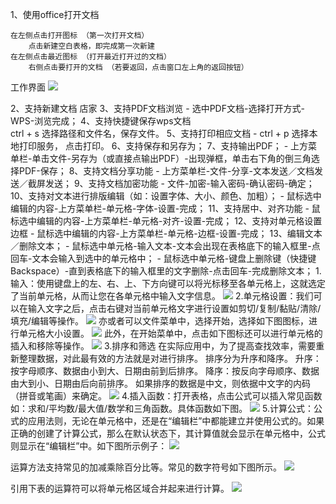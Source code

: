 

1、使用office打开文档

    在左侧点击打开图标 （第一次打开文档）
        点击新建空白表格，即完成第一次新建
    在左侧点击最近图标 （打开最近打开过的文档）
        右侧点击要打开的文档 （若要返回，点击窗口左上角的返回按钮）
工作界面
![](https://github.com/openthos/community-analysis/blob/master/pic/office/%E5%B7%A5%E4%BD%9C%E7%95%8C%E9%9D%A2.png)
        

2、支持新建文档
    店家
3、支持PDF文档浏览  - 选中PDF文档-选择打开方式-WPS-浏览完成；
4、支持快捷键保存wps文档  
    ctrl + s 选择路径和文件名，保存文件。
5、支持打印相应文档    - ctrl + p 选择本地打印服务， 点击打印。
6、支持保存和另存为；
7、支持输出PDF；  - 上方菜单栏-单击文件-另存为（或直接点输出PDF）-出现弹框，单击右下角的倒三角选择PDF-保存；
8、支持文档分享功能  - 上方菜单栏-文件-分享-文本发送／文档发送／截屏发送；
9、支持文档加密功能  - 文件-加密-输入密码-确认密码-确定；
10、支持对文本进行排版编辑（如：设置字体、大小、颜色、加粗）；  - 鼠标选中编辑的内容-上方菜单栏-单元格-字体-设置-完成；
11、支持居中、对齐功能  - 鼠标选中编辑的内容-上方菜单栏-单元格-对齐-设置-完成；
12、支持对单元格设置边框  - 鼠标选中编辑的内容-上方菜单栏-单元格-边框-设置-完成；
13、编辑文本／删除文本；  - 鼠标选中单元格-输入文本-文本会出现在表格底下的输入框里-点回车-文本会输入到选中的单元格中；  - 鼠标选中单元格-键盘上删除键（快捷键Backspace）-直到表格底下的输入框里的文字删除-点击回车-完成删除文本； 
1.输入：使用键盘上的左、右、上、下方向键可以将光标移至各单元格上，这就选定了当前单元格，从而让您在各单元格中输入文字信息。
![](https://github.com/openthos/community-analysis/blob/master/pic/office/%E8%BE%93%E5%85%A5.png)
2.单元格设置：我们可以在输入文字之后，点击右键对当前单元格文字进行设置如剪切/复制/黏贴/清除/填充/编辑等操作。
![](https://github.com/openthos/community-analysis/blob/master/pic/office/%E5%8D%95%E5%85%83%E6%A0%BC%E8%AE%BE%E7%BD%AE1.png)
亦或者可以文件菜单中，选择开始，选择如下图图标，进行单元格大小设置。
![](https://github.com/openthos/community-analysis/blob/master/pic/office/%E5%8D%95%E5%85%83%E6%A0%BC%E8%AE%BE%E7%BD%AE2.png)
此外，在开始菜单中，点击如下图标还可以进行单元格的插入和移除等操作。
![](https://github.com/openthos/community-analysis/blob/master/pic/office/%E5%8D%95%E5%85%83%E6%A0%BC%E8%AE%BE%E7%BD%AE3.png)
3.排序和筛选
在实际应用中，为了提高查找效率，需要重新整理数据，对此最有效的方法就是对进行排序。
排序分为升序和降序。
升序：按字母顺序、数据由小到大、日期由前到后排序。
降序：按反向字母顺序、数据由大到小、日期由后向前排序。
如果排序的数据是中文，则依据中文字的内码（拼音或笔画）来确定。
![](https://github.com/openthos/community-analysis/blob/master/pic/office/%E5%8D%87%E5%BA%8F%E5%92%8C%E9%99%8D%E5%BA%8F.png)
4.插入函数：打开表格，点击公式可以插入常见函数如：求和/平均数/最大值/数学和三角函数。具体函数如下图。
![](https://github.com/openthos/community-analysis/blob/master/pic/office/%E6%8F%92%E5%85%A5%E5%87%BD%E6%95%B0.png)
5.计算公式：公式的应用法则，无论在单元格中，还是在“编辑栏”中都能建立并使用公式的。如果正确的创建了计算公式，那么在默认状态下，其计算值就会显示在单元格中，公式则显示在“编辑栏”中。如下图所示例子：
![](https://github.com/openthos/community-analysis/blob/master/pic/office/%E5%85%AC%E5%BC%8F.png)

运算方法支持常见的加减乘除百分比等。常见的数字符号如下图所示。
![](https://github.com/openthos/community-analysis/blob/master/pic/office/%E8%BF%90%E7%AE%97%E7%AC%A6%E5%8F%B7.png)

引用下表的运算符可以将单元格区域合并起来进行计算。 
![](https://github.com/openthos/community-analysis/blob/master/pic/office/%E8%BF%90%E7%AE%97%E7%AC%A6%E5%8F%B72.png)
